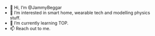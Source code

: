 - 👋 Hi, I’m @JammyBeggar
- 👀 I’m interested in smart home, wearable tech and modelling physics stuff.
- 🌱 I’m currently learning TOP.
- 📫 Reach out to me.

<!---
JammyBeggar/JammyBeggar is a ✨ special ✨ repository because its `README.md` (this file) appears on your GitHub profile.
You can click the Preview link to take a look at your changes.
--->
